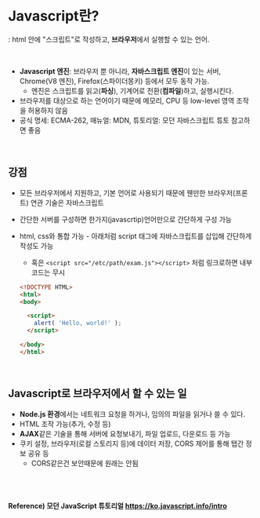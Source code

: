 # Javascript란?

: html 안에 "스크립트"로 작성하고, **브라우저**에서 실행할 수 있는 언어.

<br>

* **Javascript 엔진**: 브라우저 뿐 아니라, **자바스크립트 엔진**이 있는 서버, Chrome(V8 엔진), Firefox(스파이더몽키) 등에서 모두 동작 가능.
  * 엔진은 스크립트를 읽고(**파싱**), 기계어로 전환(**컴파일**)하고, 실행시킨다.
* 브라우저를 대상으로 하는 언어이기 때문에 메모리, CPU 등 low-level 영역 조작을 허용하지 않음
* 공식 명세: ECMA-262, 매뉴얼: MDN, 튜토리얼: 모던 자바스크립트 튜토 참고하면 좋음

<br>

## 강점

* 모든 브라우저에서 지원하고, 기본 언어로 사용되기 때문에 웬만한 브라우저(프론트) 연관 기술은 자바스크립트

* 간단한 서버를 구성하면 한가지(javascrtip)언어만으로 간단하게 구성 가능

* html, css와 통합 가능 - 아래처럼 script 태그에 자바스크립트를 삽입해 간단하게 작성도 가능

  * 혹은 `<script src="/etc/path/exam.js"></script>` 처럼 링크로하면 내부코드는 무시

  ```html
  <!DOCTYPE HTML>
  <html>
  <body>
  
    <script>
      alert( 'Hello, world!' );
    </script>
  
  </body>
  </html>

<br>

## Javascript로 브라우저에서 할 수 있는 일

* **Node.js 환경**에서는 네트워크 요청을 하거나, 임의의 파일을 읽거나 쓸 수 있다.
* HTML 조작 가능(추가, 수정 등)
* **AJAX**같은 기술을 통해 서버에 요청보내기, 파일 업로드, 다운로드 등 가능
* 쿠키 설정, 브라우저(로컬 스토리지 등)에 데이터 저장, CORS 제어를 통해 탭간 정보 공유 등
  * CORS같은건 보안때문에 원래는 안됨

<br><br>

#### Reference) 모던 JavaScript 튜토리얼 https://ko.javascript.info/intro